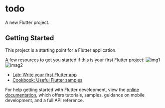 # todo

A new Flutter project.

## Getting Started

This project is a starting point for a Flutter application.

A few resources to get you started if this is your first Flutter project:
![img1](https://github.com/AsmaelMohamed2023/todo_app/assets/145543358/c855a70a-118e-4c59-b849-6f3f4e2f3510)
![imag2](https://github.com/AsmaelMohamed2023/todo_app/assets/145543358/9e110b9b-950b-4275-b166-825faea491b3)

- [Lab: Write your first Flutter app](https://docs.flutter.dev/get-started/codelab)
- [Cookbook: Useful Flutter samples](https://docs.flutter.dev/cookbook)

For help getting started with Flutter development, view the
[online documentation](https://docs.flutter.dev/), which offers tutorials,
samples, guidance on mobile development, and a full API reference.
